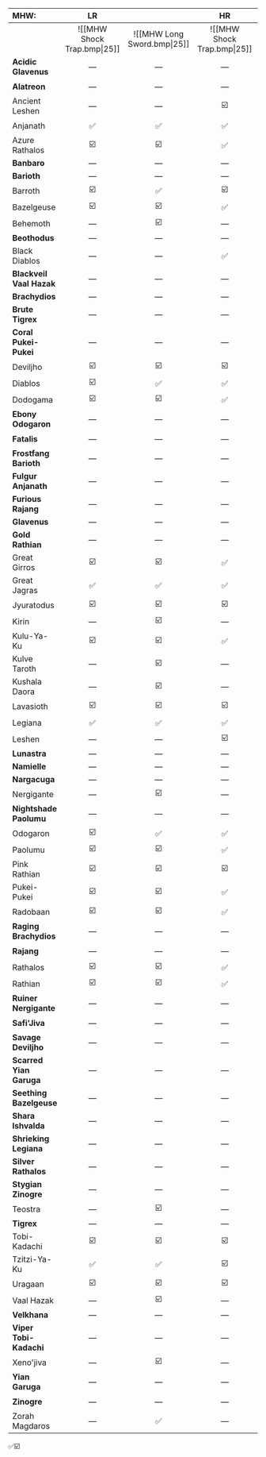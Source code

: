 
| MHW:                     |             LR              |                             |             HR              |                             |             MR              |                             |
| :----------------------- | :-------------------------: | :-------------------------: | :-------------------------: | :-------------------------: | :-------------------------: | :-------------------------: |
|                          | ![[MHW Shock Trap.bmp\|25]] | ![[MHW Long Sword.bmp\|25]] | ![[MHW Shock Trap.bmp\|25]] | ![[MHW Long Sword.bmp\|25]] | ![[MHW Shock Trap.bmp\|25]] | ![[MHW Long Sword.bmp\|25]] |
| **Acidic Glavenus**      |              —              |              —              |              —              |              —              |              ✅              |              ✅              |
| **Alatreon**             |              —              |              —              |              —              |              —              |              —              |             ☑️              |
| Ancient Leshen           |              —              |              —              |             ☑️              |             ☑️              |              —              |              —              |
| Anjanath                 |              ✅              |              ✅              |              ✅              |              ✅              |             ☑️              |             ☑️              |
| Azure Rathalos           |             ☑️              |             ☑️              |              ✅              |              ✅              |             ☑️              |             ☑️              |
| **Banbaro**              |              —              |              —              |              —              |              —              |              ✅              |              ✅              |
| **Barioth**              |              —              |              —              |              —              |              —              |              ✅              |              ✅              |
| Barroth                  |             ☑️              |              ✅              |             ☑️              |              ✅              |              ✅              |              ✅              |
| Bazelgeuse               |             ☑️              |             ☑️              |              ✅              |              ✅              |             ☑️              |             ☑️              |
| Behemoth                 |              —              |             ☑️              |              —              |             ☑️              |              —              |             ☑️              |
| **Beothodus**            |              —              |              —              |              —              |              —              |              ✅              |              ✅              |
| Black Diablos            |              —              |              —              |              ✅              |              ✅              |             ☑️              |             ☑️              |
| **Blackveil Vaal Hazak** |              —              |              —              |              —              |              —              |              —              |              ✅              |
| **Brachydios**           |              —              |              —              |              —              |              —              |              ✅              |              ✅              |
| **Brute Tigrex**         |              —              |              —              |              —              |              —              |             ☑️              |             ☑️              |
| **Coral Pukei-Pukei**    |              —              |              —              |              —              |              —              |              ✅              |              ✅              |
| Deviljho                 |             ☑️              |             ☑️              |             ☑️              |             ☑️              |             ☑️              |             ☑️              |
| Diablos                  |             ☑️              |              ✅              |              ✅              |              ✅              |              ✅              |              ✅              |
| Dodogama                 |             ☑️              |             ☑️              |              ✅              |              ✅              |             ☑️              |             ☑️              |
| **Ebony Odogaron**       |              —              |              —              |              —              |              —              |              ✅              |              ✅              |
| **Fatalis**<br>          |              —              |              —              |              —              |              —              |              —              |             ☑️              |
| **Frostfang Barioth**    |              —              |              —              |              —              |              —              |             ☑️              |             ☑️              |
| **Fulgur Anjanath**      |              —              |              —              |              —              |              —              |              ✅              |              ✅              |
| **Furious Rajang**       |              —              |              —              |              —              |              —              |             ☑️              |             ☑️              |
| **Glavenus**             |              —              |              —              |              —              |              —              |              ✅              |              ✅              |
| **Gold Rathian**         |              —              |              —              |              —              |              —              |             ☑️              |             ☑️              |
| Great Girros             |             ☑️              |             ☑️              |              ✅              |              ✅              |              ✅              |              ✅              |
| Great Jagras             |              ✅              |              ✅              |              ✅              |              ✅              |              ✅              |              ✅              |
| Jyuratodus               |             ☑️              |             ☑️              |             ☑️              |             ☑️              |             ☑️              |             ☑️              |
| Kirin                    |              —              |             ☑️              |              —              |             ☑️              |              —              |             ☑️              |
| Kulu-Ya-Ku               |             ☑️              |             ☑️              |              ✅              |              ✅              |              ✅              |              ✅              |
| Kulve Taroth             |              —              |             ☑️              |              —              |             ☑️              |              —              |             ☑️              |
| Kushala Daora            |              —              |             ☑️              |              —              |              ✅              |              —              |             ☑️              |
| Lavasioth                |             ☑️              |             ☑️              |             ☑️              |              ✅              |             ☑️              |             ☑️              |
| Legiana                  |              ✅              |              ✅              |              ✅              |              ✅              |             ☑️              |             ☑️              |
| Leshen                   |              —              |              —              |             ☑️              |             ☑️              |              —              |              —              |
| **Lunastra**             |              —              |              —              |              —              |              —              |              —              |              ✅              |
| **Namielle**             |              —              |              —              |              —              |              —              |              —              |              ✅              |
| **Nargacuga**            |              —              |              —              |              —              |              —              |              ✅              |              ✅              |
| Nergigante               |              —              |             ☑️              |              —              |              ✅              |              —              |             ☑️              |
| **Nightshade Paolumu**   |              —              |              —              |              —              |              —              |              ✅              |              ✅              |
| Odogaron                 |             ☑️              |              ✅              |              ✅              |              ✅              |              ✅              |              ✅              |
| Paolumu                  |             ☑️              |             ☑️              |              ✅              |              ✅              |             ☑️              |             ☑️              |
| Pink Rathian             |             ☑️              |             ☑️              |             ☑️              |              ✅              |             ☑️              |             ☑️              |
| Pukei-Pukei              |             ☑️              |             ☑️              |              ✅              |              ✅              |              ✅              |              ✅              |
| Radobaan                 |             ☑️              |             ☑️              |              ✅              |              ✅              |             ☑️              |             ☑️              |
| **Raging Brachydios**    |              —              |              —              |              —              |              —              |             ☑️              |             ☑️              |
| **Rajang**               |              —              |              —              |              —              |              —              |             ☑️              |             ☑️              |
| Rathalos                 |             ☑️              |             ☑️              |              ✅              |              ✅              |             ☑️              |             ☑️              |
| Rathian                  |             ☑️              |             ☑️              |              ✅              |              ✅              |             ☑️              |             ☑️              |
| **Ruiner Nergigante**    |              —              |              —              |              —              |              —              |              —              |              ✅              |
| **Safi'Jiva**            |              —              |              —              |              —              |              —              |              —              |             ☑️              |
| **Savage Deviljho**      |              —              |              —              |              —              |              —              |             ☑️              |             ☑️              |
| **Scarred Yian Garuga**  |              —              |              —              |              —              |              —              |             ☑️              |             ☑️              |
| **Seething Bazelgeuse**  |              —              |              —              |              —              |              —              |              ✅              |              ✅              |
| **Shara Ishvalda**       |              —              |              —              |              —              |              —              |              —              |              ✅              |
| **Shrieking Legiana**    |              —              |              —              |              —              |              —              |              ✅              |              ✅              |
| **Silver Rathalos**      |              —              |              —              |              —              |              —              |             ☑️              |             ☑️              |
| **Stygian Zinogre**      |              —              |              —              |              —              |              —              |             ☑️              |             ☑️              |
| Teostra                  |              —              |             ☑️              |              —              |              ✅              |              —              |             ☑️              |
| **Tigrex**               |              —              |              —              |              —              |              —              |              ✅              |              ✅              |
| Tobi-Kadachi             |             ☑️              |             ☑️              |             ☑️              |              ✅              |              ✅              |              ✅              |
| Tzitzi-Ya-Ku             |              ✅              |              ✅              |             ☑️              |              ✅              |              ✅              |              ✅              |
| Uragaan                  |             ☑️              |             ☑️              |             ☑️              |              ✅              |             ☑️              |             ☑️              |
| Vaal Hazak               |              —              |             ☑️              |              —              |              ✅              |              —              |             ☑️              |
| **Velkhana**             |              —              |              —              |              —              |              —              |              —              |              ✅              |
| **Viper Tobi-Kadachi**   |              —              |              —              |              —              |              —              |              ✅              |              ✅              |
| Xeno'jiva                |              —              |             ☑️              |              —              |              ✅              |              —              |             ☑️              |
| **Yian Garuga**          |              —              |              —              |              —              |              —              |             ☑️              |             ☑️              |
| **Zinogre**              |              —              |              —              |              —              |              —              |             ☑️              |             ☑️              |
| Zorah Magdaros           |              —              |              ✅              |              —              |              ✅              |              —              |             ☑️              |
✅☑️